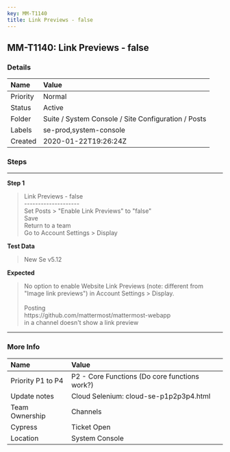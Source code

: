 ```yaml
---
key: MM-T1140
title: Link Previews - false
---
```


## MM-T1140: Link Previews - false

### Details

| Name     | Value                                               |
| :------- | :-------------------------------------------------- |
| Priority | Normal                                              |
| Status   | Active                                              |
| Folder   | Suite / System Console / Site Configuration / Posts |
| Labels   | se-prod,system-console                              |
| Created  | 2020-01-22T19:26:24Z                                |

### Steps

<hr/>

**Step 1**

> <article>Link Previews - false<br />--------------------<br />Set Posts &gt;  &quot;Enable Link Previews&quot; to &quot;false&quot; <br />Save<br />Return to a team<br />Go to Account Settings &gt; Display</article>

**Test Data**

> <article>New Se v5.12</article>

**Expected**

> <article>No option to enable Website Link Previews (note: different from &quot;Image link previews&quot;) in Account Settings &gt; Display. <br /><br />Posting <br />https://github.com/mattermost/mattermost-webapp<br />in a channel doesn't show a link preview</article>

<hr/>

### More Info

| Name              | Value                                         |
| :---------------- | :-------------------------------------------- |
| Priority P1 to P4 | P2 - Core Functions (Do core functions work?) |
| Update notes      | Cloud Selenium: cloud-se-p1p2p3p4.html        |
| Team Ownership    | Channels                                      |
| Cypress           | Ticket Open                                   |
| Location          | System Console                                |

